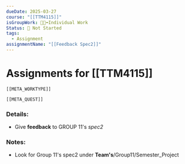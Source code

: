 ```yaml
---
dueDate: 2025-03-27
course: "[[TTM4115]]"
isGroupWork: 👨‍🦯‍➡️Individual Work
Status: 🛑 Not Started
tags:
  - Assignment
assignmentName: "[[Feedback Spec2]]"
---
```


# Assignments for [[TTM4115]]
```meta-bind-embed
[[META_WORKTYPE]]
```
```meta-bind-embed
[[META_QUEST]]
```
### Details:
- Give **feedback** to GROUP 11's *spec2*

### Notes:
- Look for Group 11's spec2 under **Team's**/Group11/Semester_Project